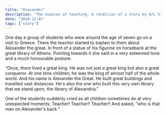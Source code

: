 ```yaml
---
title: "Alexander"
description: "The nuances of teaching. A rendition of a story my O/L history teacher told me"
date: "2018-12-01"
tags: ["story"]
---
```


One day a group of students who were around the age of seven go on a visit to Greece. There the teacher started to explain to them about Alexander the great. In front of a statue of his figurine on horseback at the great library of Athens. Pointing towards it she said in a very esteemed tone and a much honourable posture:

“Once, there lived a great king. He was not just a great king but also a great conqueror. At one time children, he was the king of almost half of the whole world. And his name is Alexander the Great. He built great buildings and travelled vast distances. He's also the one who built this very own library that we stand upon, the library of Alexandria.”

One of the students suddenly cried as all children sometimes do at very unexpected moments; Teacher! Teacher!! Teacher!!
And asked, “who is that man on Alexander's back.”
